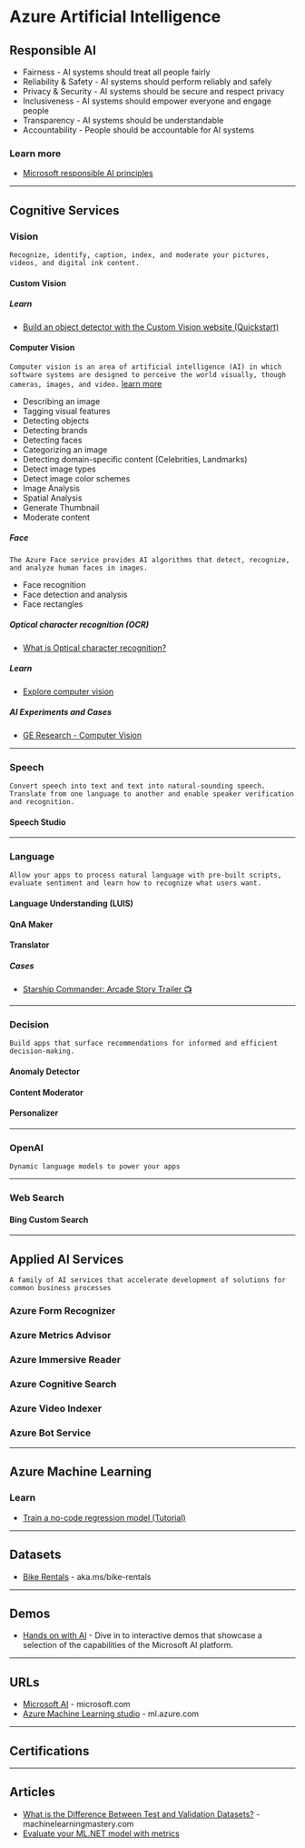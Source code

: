 # Azure Artificial Intelligence

## Responsible AI
* Fairness - AI systems should treat all people fairly
* Reliability & Safety - AI systems should perform reliably and safely
* Privacy & Security - AI systems should be secure and respect privacy
* Inclusiveness - AI systems should empower everyone and engage people
* Transparency - AI systems should be understandable
* Accountability - People should be accountable for AI systems

### Learn more
* [Microsoft responsible AI principles](https://www.microsoft.com/en-us/ai/our-approach)

-----
## Cognitive Services

### Vision
`Recognize, identify, caption, index, and moderate your pictures, videos, and digital ink content.`
#### Custom Vision

##### Learn
* [Build an object detector with the Custom Vision website (Quickstart)](https://docs.microsoft.com/en-us/azure/cognitive-services/custom-vision-service/get-started-build-detector)


#### Computer Vision
`Computer vision is an area of artificial intelligence (AI) in which software systems are designed to perceive the world visually, though cameras, images, and video.` [learn more](https://docs.microsoft.com/en-us/azure/cognitive-services/computer-vision/)
* Describing an image
* Tagging visual features
* Detecting objects
* Detecting brands
* Detecting faces
* Categorizing an image
* Detecting domain-specific content (Celebrities, Landmarks)
* Detect image types
* Detect image color schemes
* Image Analysis
* Spatial Analysis
* Generate Thumbnail
* Moderate content 

##### Face
`The Azure Face service provides AI algorithms that detect, recognize, and analyze human faces in images.`
* Face recognition
* Face detection and analysis
* Face rectangles

##### Optical character recognition (OCR)
* [What is Optical character recognition?](https://docs.microsoft.com/en-us/azure/cognitive-services/computer-vision/overview-ocr)


##### Learn
* [Explore computer vision](https://aka.ms/explore-computer-vision)


##### AI Experiments and Cases
* [GE Research - Computer Vision](https://www.ge.com/research/technology-domains/artificial-intelligence/computer-vision)

-----

### Speech
`Convert speech into text and text into natural-sounding speech. Translate from one language to another and enable speaker verification and recognition.`
#### Speech Studio

-----

### Language
`Allow your apps to process natural language with pre-built scripts, evaluate sentiment and learn how to recognize what users want.`
#### Language Understanding (LUIS)
#### QnA Maker
#### Translator

##### Cases
* [Starship Commander: Arcade Story Trailer :tv:](https://youtu.be/Oq3dnkY4XWg)

-----

### Decision
`Build apps that surface recommendations for informed and efficient decision-making.`
#### Anomaly Detector
#### Content Moderator
#### Personalizer

-----
### OpenAI
`Dynamic language models to power your apps`

-----
### Web Search
#### Bing Custom Search


-----

## Applied AI Services
`A family of AI services that accelerate development of solutions for common business processes`
### Azure Form Recognizer
### Azure Metrics Advisor
### Azure Immersive Reader
### Azure Cognitive Search
### Azure Video Indexer
### Azure Bot Service

-----

## Azure Machine Learning


### Learn
* [Train a no-code regression model (Tutorial)](https://docs.microsoft.com/en-us/azure/machine-learning/tutorial-designer-automobile-price-train-score)


-----
## Datasets
* [Bike Rentals](https://aka.ms/bike-rentals) - aka.ms/bike-rentals


-----
## Demos
* [Hands on with AI](https://aidemos.microsoft.com/) - Dive in to interactive demos that showcase a selection of the capabilities of the Microsoft AI platform.

-----
## URLs
* [Microsoft AI](https://www.microsoft.com/ai) - microsoft.com
* [Azure Machine Learning studio](https://ml.azure.com/) - ml.azure.com

-----

## Certifications

-----
## Articles
* [What is the Difference Between Test and Validation Datasets?](https://machinelearningmastery.com/difference-test-validation-datasets/) - machinelearningmastery.com
* [Evaluate your ML.NET model with metrics](https://docs.microsoft.com/en-us/dotnet/machine-learning/resources/metrics)
